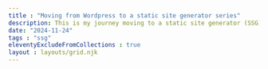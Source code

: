 ```yaml
---
title : "Moving from Wordpress to a static site generator series"
description: This is my journey moving to a static site generator (SSG) from a self-hosted Wordpress site with a theme that I didn't update for 10 years, and content that hadn't been updated in three years.
date: "2024-11-24"
tags : "ssg"
eleventyExcludeFromCollections : true
layout : layouts/grid.njk
---
```

